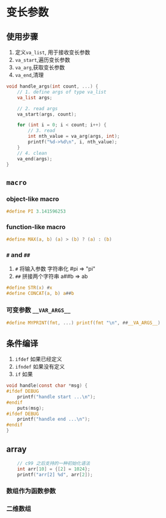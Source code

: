 # 变长参数

## 使用步骤

1. 定义`va_list`, 用于接收变长参数
2. `va_start`,遍历变长参数
3. `va_arg`,获取变长参数
4. `va_end`,清理

```c
void handle_args(int count, ...) {
    // 1. define args of type va_list
    va_list args;

    // 2. read args
    va_start(args, count);

    for (int i = 0; i < count; i++) {
        // 3. read
        int nth_value = va_arg(args, int);
        printf("%d->%d\n", i, nth_value);
    }
    // 4. clean
    va_end(args);
}
```

## `macro`

### object-like macro

```c
#define PI 3.141596253 
```

### function-like macro

```c
#define MAX(a, b) (a) > (b) ? (a) : (b)
```

### `#` and `##`

1. `#` 将输入参数 字符串化 #pi => "pi"
2. `##` 拼接两个字符串 a##b => ab

```c
#define STR(x) #x
#define CONCAT(a, b) a##b 
```

### 可变参数 `__VAR_ARGS__`

```c
#define MYPRINT(fmt, ...) printf(fmt "\n", ##__VA_ARGS__)
```

## 条件编译

1. `ifdef` 如果已经定义
2. `ifndef` 如果没有定义
3. `if` 如果

```c
void handle(const char *msg) {
#ifdef DEBUG
    printf("handle start ...\n");
#endif
    puts(msg);
#ifdef DEBUG
    printf("handle end ...\n");
#endif
}
```

## array

```c
    // c99 之后支持的一种初始化语法 
    int arr[10] = {[2] = 1024};
    printf("arr[2] %d", arr[2]);
```

### 数组作为函数参数 

### 二维数组 


